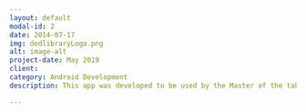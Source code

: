 ```yaml
---
layout: default
modal-id: 2
date: 2014-07-17
img: dedlibraryLogo.png
alt: image-alt
project-date: May 2019
client: 
category: Android Development
description: This app was developed to be used by the Master of the table RPG Dungeons and Dragons. The master can find the monster needed or random it. The information showed in the app are the page and the name of the book where the monster is. *Java (Android SDK) | Android Studio | Firebase | Git - GitLab | MVC | Kanban | AdobeXd

---
```

